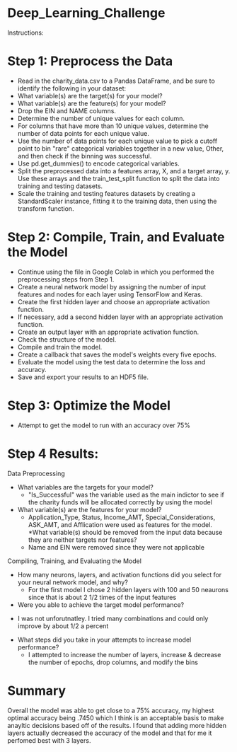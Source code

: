# Deep_Learning_Challenge


Instructions:

# Step 1: Preprocess the Data

* Read in the charity_data.csv to a Pandas DataFrame, and be sure to identify the following in your dataset:
* What variable(s) are the target(s) for your model?
* What variable(s) are the feature(s) for your model?
* Drop the EIN and NAME columns.
* Determine the number of unique values for each column.
* For columns that have more than 10 unique values, determine the number of data points for each unique value.
* Use the number of data points for each unique value to pick a cutoff point to bin "rare" categorical variables together in a new value, Other, and then check if the binning was successful.
* Use pd.get_dummies() to encode categorical variables.
* Split the preprocessed data into a features array, X, and a target array, y. Use these arrays and the train_test_split function to split the data into training and testing datasets.
* Scale the training and testing features datasets by creating a StandardScaler instance, fitting it to the training data, then using the transform function.

# Step 2: Compile, Train, and Evaluate the Model

* Continue using the file in Google Colab in which you performed the preprocessing steps from Step 1.
* Create a neural network model by assigning the number of input features and nodes for each layer using TensorFlow and Keras.
* Create the first hidden layer and choose an appropriate activation function.
* If necessary, add a second hidden layer with an appropriate activation function.
* Create an output layer with an appropriate activation function.
* Check the structure of the model.
* Compile and train the model.
* Create a callback that saves the model's weights every five epochs.
* Evaluate the model using the test data to determine the loss and accuracy.
* Save and export your results to an HDF5 file.

# Step 3: Optimize the Model
* Attempt to get the model to run with an accuracy over 75%

# Step 4 Results:
Data Preprocessing

* What variables are the targets for your model?
  - "Is_Successful" was the variable used as the main indictor to see if the charity funds will be allocated correctly by using the model
* What variable(s) are the features for your model?
  - Application_Type, Status, Income_AMT, Special_Considerations, ASK_AMT, and Afflication were used as features for the model.
*What variable(s) should be removed from the input data because they are neither targets nor features?
  - Name and EIN were removed since they were not applicable

Compiling, Training, and Evaluating the Model
* How many neurons, layers, and activation functions did you select for your neural network model, and why?
   - For the first model I chose 2 hidden layers with 100 and 50 neaurons since that is about 2 1/2 times of the input features
* Were you able to achieve the target model performance?
 - I was not unforutnatley. I tried many combinations and could only improve by about 1/2 a percent
* What steps did you take in your attempts to increase model performance?
  - I attempted to increase the number of layers, increase & decrease the number of epochs, drop columns, and modify the bins

# Summary

Overall the model was able to get close to a 75% accuracy, my highest optimal accuracy being .7450 which I think is an acceptable basis to make anayltic decisions based off of the results. I found that adding more hidden layers actually decreased the accuracy of the model and that for me it perfomed best with 3 layers. 


